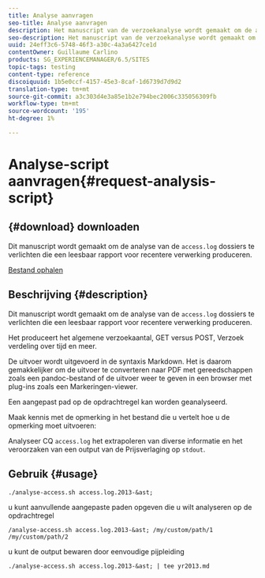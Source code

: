 ```yaml
---
title: Analyse aanvragen
seo-title: Analyse aanvragen
description: Het manuscript van de verzoekanalyse wordt gemaakt om de analyse van de access.log dossiers te verlichten die een leesbaar rapport voor recentere verwerking produceren
seo-description: Het manuscript van de verzoekanalyse wordt gemaakt om de analyse van de access.log dossiers te verlichten die een leesbaar rapport voor recentere verwerking produceren
uuid: 24eff3c6-5748-46f3-a30c-4a3a6427ce1d
contentOwner: Guillaume Carlino
products: SG_EXPERIENCEMANAGER/6.5/SITES
topic-tags: testing
content-type: reference
discoiquuid: 1b5e0ccf-4157-45e3-8caf-1d6739d7d9d2
translation-type: tm+mt
source-git-commit: a3c303d4e3a85e1b2e794bec2006c335056309fb
workflow-type: tm+mt
source-wordcount: '195'
ht-degree: 1%

---
```



# Analyse-script aanvragen{#request-analysis-script}

## {#download} downloaden

Dit manuscript wordt gemaakt om de analyse van de `access.log` dossiers te verlichten die een leesbaar rapport voor recentere verwerking produceren.

[Bestand ophalen](assets/analyse-access.sh)

## Beschrijving {#description}

Dit manuscript wordt gemaakt om de analyse van de `access.log` dossiers te verlichten die een leesbaar rapport voor recentere verwerking produceren.

Het produceert het algemene verzoekaantal, GET versus POST, Verzoek verdeling over tijd en meer.

De uitvoer wordt uitgevoerd in de syntaxis Markdown. Het is daarom gemakkelijker om de uitvoer te converteren naar PDF met gereedschappen zoals een pandoc-bestand of de uitvoer weer te geven in een browser met plug-ins zoals een Markeringen-viewer.

Een aangepast pad op de opdrachtregel kan worden geanalyseerd.

Maak kennis met de opmerking in het bestand die u vertelt hoe u de opmerking moet uitvoeren:

Analyseer CQ `access.log` het extrapoleren van diverse informatie en het veroorzaken van een output van de Prijsverlaging op `stdout`.

## Gebruik {#usage}

`./analyse-access.sh access.log.2013-&ast;`

u kunt aanvullende aangepaste paden opgeven die u wilt analyseren op de opdrachtregel

`/analyse-access.sh access.log.2013-&ast; /my/custom/path/1 /my/custom/path/2`

u kunt de output bewaren door eenvoudige pijpleiding

`./analyse-access.sh access.log.2013-&ast; | tee yr2013.md`
